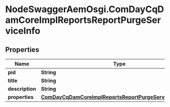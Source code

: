 # NodeSwaggerAemOsgi.ComDayCqDamCoreImplReportsReportPurgeServiceInfo

## Properties

Name | Type | Description | Notes
------------ | ------------- | ------------- | -------------
**pid** | **String** |  | [optional] 
**title** | **String** |  | [optional] 
**description** | **String** |  | [optional] 
**properties** | [**ComDayCqDamCoreImplReportsReportPurgeServiceProperties**](ComDayCqDamCoreImplReportsReportPurgeServiceProperties.md) |  | [optional] 


